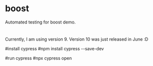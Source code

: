 # boost
Automated testing for boost demo.
#
Currently, I am using version 9. Version 10 was just released in June :D

#install cypress
#npm install cypress --save-dev

#run cypress
#npx cypress open
